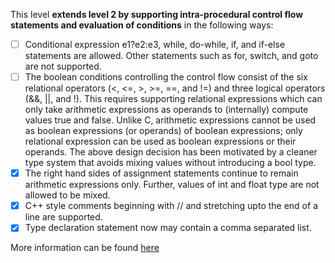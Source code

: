 This level **extends level 2 by supporting intra-procedural control flow statements and evaluation of conditions** in the following ways:

- [ ] Conditional expression e1?e2:e3, while, do-while, if, and if-else statements are allowed. Other statements such as for, switch, and goto are not supported.  
- [ ] The boolean conditions controlling the control flow consist of the six relational operators (<, <=, >, >=, ==, and !=) and three logical operators (&&, ||, and !). This requires supporting relational expressions which can only take arithmetic expressions as operands to (internally) compute values true and false. Unlike C, arithmetic expressions cannot be used as boolean expressions (or operands) of boolean expressions; only relational expression can be used as boolean expressions or their operands. The above design decision has been motivated by a cleaner type system that avoids mixing values without introducing a bool type.  
- [x] The right hand sides of assignment statements continue to remain arithmetic expressions only. Further, values of int and float type are not allowed to be mixed.  
- [x] C++ style comments beginning with // and stretching upto the end of a line are supported.  
- [x] Type declaration statement now may contain a comma separated list. 

More information can be found [here](https://www.cse.iitb.ac.in/~uday/sclp-web/)
